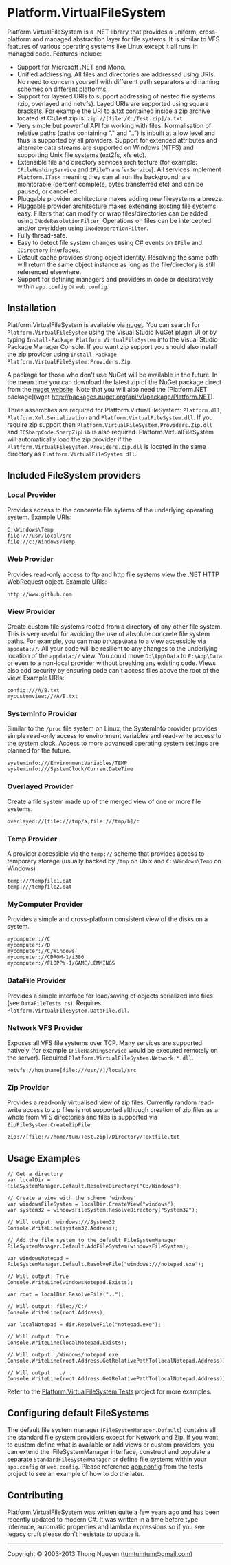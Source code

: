 Platform.VirtualFileSystem
==========================

Platform.VirtualFileSystem is a .NET library that provides a uniform, cross-platform and managed abstraction layer for file systems. It is similar to VFS features of various operating systems like Linux except it all runs in managed code. Features include:

 * Support for Microsoft .NET and Mono.
 * Unified addressing. All files and directories are addressed using URIs. No need to concern yourself with different path separators and naming schemes on different platforms.
 * Support for layered URIs to support addressing of nested file systems (zip, overlayed and netvfs). Layed URIs are supported using square brackets. For example the URI to a.txt contained inside a zip archive located at C:\Test.zip is: `zip://[file:/C:/Test.zip]/a.txt`
 * Very simple but powerful API for working with files. Normalisation of relative paths (paths containing "." and "..") is inbuilt at a low level and thus is supported by all providers. Support for extended attributes and alternate data streams are supported on Windows (NTFS) and supporting Unix file systems (ext2fs, xfs etc).
 * Extensible file and directory services architecture (for example: `IFileHashingService` and `IFileTransferService`). All services implement `Platform.ITask` meaning they can all run the background; are monitorable (percent complete, bytes transferred etc) and can be paused, or cancelled.
 * Pluggable provider architecture makes adding new filesystems a breeze.
 * Pluggable provider architecture makes extending existing file systems easy. Filters that can modify or wrap files/directories can be added using `INodeResolutionFilter`. Operations on files can be intercepted and/or overidden using `INodeOperationFilter`.
 * Fully thread-safe.
 * Easy to detect file system changes using C# events on `IFile` and `IDirectory` interfaces.
 * Default cache provides strong object identity. Resolving the same path will return the same object instance as long as the file/directory is still referenced elsewhere.
 * Support for defining managers and providers in code or declaratively within `app.config` or `web.config`.
 

## Installation

Platform.VirtualFileSystem is available via [nuget](https://nuget.org/packages/Platform.VirtualFileSystem/). You can search for `Platform.VirtualFileSystem` using the Visual Studio NuGet plugin UI or by typing `Install-Package Platform.VirtualFileSystem` into the Visual Studio Package Manager Console. If you want zip support you should also install the zip provider using `Install-Package Platform.VirtualFileSystem.Providers.Zip`.

A package for those who don't use NuGet will be available in the future. In the mean time you can download the latest zip of the NuGet package direct from the [nuget website](http://packages.nuget.org/api/v1/package/Platform.VirtualFileSystem). Note that you will also need the [Platform.NET package](wget http://packages.nuget.org/api/v1/package/Platform.NET).

Three assemblies are required for Platform.VirtualFileSystem: `Platform.dll`, `Platform.Xml.Serialization` and `Platform.VirtualFileSystem.dll`. If you require zip support then `Platform.VirtualFileSystem.Providers.Zip.dll` and `ICSharpCode.SharpZipLib` is also required. Platform.VirtualFileSystem will automatically load the zip provider if the `Platform.VirtualFileSystem.Providers.Zip.dll` is located in the same directory as `Platform.VirtualFileSystem.dll`.


## Included FileSystem providers

### Local Provider


  Provides access to the concerete file sytems of the underlying operating system. Example URIs:
  
    C:\Windows\Temp
    file:///usr/local/src
    file://c:/Windows/Temp
    
### Web Provider

  Provides read-only access to ftp and http file systems view the .NET HTTP WebRequest object. Example URIs:
  
	http://www.github.com

  
### View Provider

  Create custom file systems rooted from a directory of any other file system. This is very useful for avoiding the use of absolute concrete file system paths. For example, you can map `D:\App\Data` to a view accessible via `appdata://`. All your code will be resilient to any changes to the underlying location of the `appdata://` view. You could move `D:\App\Data` to `E:\App\Data` or even to a non-local provider without breaking any existing code. Views also add security by ensuring code can't access files above the root of the view. Example URIs:
  
	config:///A/B.txt
	mycustomview:///A/B.txt
   
### SystemInfo Provider

 Similar to the `/proc` file system on Linux, the SystemInfo provider provides simple read-only access to environment variables and read-write access to the system clock. Access to more advanced operating system settings are planned for the future.
 
	systeminfo:///EnvironmentVariables/TEMP
	systeminfo:///SystemClock/CurrentDateTime
  
### Overlayed Provider

Create a file system made up of the merged view of one or more file systems.

	overlayed://[file:///tmp/a;file:///tmp/b]/c
  
### Temp Provider

A provider accessible via the `temp://` scheme that provides access to temporary storage (usually backed by `/tmp` on Unix and `C:\Windows\Temp` on Windows)

	temp:///tempfile1.dat
	temp:///tempfile2.dat

### MyComputer Provider

Provides a simple and cross-platform consistent view of the disks on a system.

	mycomputer://C
	mycomputer://D
	mycomputer://C/Windows
	mycomputer://CDROM-1/i386
	mycomputer://FLOPPY-1/GAME/LEMMINGS
	
### DataFile Provider

Provides a simple interface for load/saving of objects serialized into files (see `DataFileTests.cs`). Requires `Platform.VirtualFileSystem.DataFile.dll`.
	
### Network VFS Provider

Exposes all VFS file systems over TCP. Many services are supported natively (for example `IFileHashingService` would be executed remotely on the server). Required `Platform.VirtualFileSystem.Network.*.dll`.

	netvfs://hostname[file:///usr//]/local/src
	
### Zip Provider

Provides a read-only virtualised view of zip files. Currently random read-write access to zip files is not supported although creation of zip files as a whole from VFS directories and files is supported via `ZipFileSystem.CreateZipFile`.

	zip://[file:///home/tum/Test.zip]/Directory/Textfile.txt
	
	
## Usage Examples

	// Get a directory
	var localDir = FileSystemManager.Default.ResolveDirectory("C:/Windows");
	
	// Create a view with the scheme 'windows'
	var windowsFileSystem = localDir.CreateView("windows");
	var system32 = windowsFileSystem.ResolveDirectory("System32");
	
	// Will output: windows:///System32
	Console.WriteLine(system32.Address);

	// Add the file system to the default FileSystemManager
	FileSystemManager.Default.AddFileSystem(windowsFileSystem);

	var windowsNotepad =  FileSystemManager.Default.ResolveFile("windows:///notepad.exe");

	// Will output: True
	Console.WriteLine(windowsNotepad.Exists);
	
	var root = localDir.ResolveFile("..");
	
	// Will output: file://C:/
	Console.WriteLine(root.Address);
	
	var localNotepad = dir.ResolveFile("notepad.exe");
	
	// Will output: True
	Console.WriteLine(localNotepad.Exists);
	
	// Will output: /Windows/notepad.exe
	Console.WriteLine(root.Address.GetRelativePathTo(localNotepad.Address));
	
	// Will output: ../..
	Console.WriteLine(root.Address.GetRelativePathTo(localNotepad.Address));
	
	

Refer to the [Platform.VirtualFileSystem.Tests](https://github.com/platformdotnet/Platform.VirtualFileSystem/tree/master/tests/Platform.VirtualFileSystem.Tests) project for more examples. 


## Configuring default FileSystems

The default file system manager (`FileSystemManager.Default`) contains all the standard file system providers except for Network and Zip. If you want to custom define what is available or add views or custom providers, you can extend the IFileSystemManager interface, construct and populate a separate `StandardFileSystemManager` or define file systems within your `app.config` or `web.config`. Please reference [app.config](https://raw.github.com/platformdotnet/Platform.VirtualFileSystem/master/tests/Platform.VirtualFileSystem.Tests/app.config) from the tests project to see an example of how to do the later.

## Contributing

Platform.VirtualFileSystem was written quite a few years ago and has been recently updated to modern C#. It was written in a time before type inference, automatic properties and lambda expressions so if you see legacy cruft please don't hesistate to update it.


---
Copyright © 2003-2013 Thong Nguyen (tumtumtum@gmail.com)